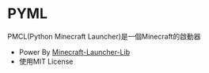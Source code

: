 # PYML
PMCL(Python Minecraft Launcher)是一個Minecraft的啟動器
- Power By [Minecraft-Launcher-Lib](https://github.com/JakobDev/minecraft-launcher-lib)
- 使用MIT License
